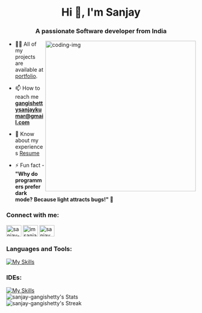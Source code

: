 <h1 align="center">Hi 👋, I'm Sanjay</h1>
<h3 align="center">A passionate Software developer from India</h3>

<img align="right" alt="coding-img" width="400" src="https://camo.githubusercontent.com/19db51af5f90f1b152bc0b9078f5fe97053955be5074f03f17019c70345bdcdb/68747470733a2f2f6d69726f2e6d656469756d2e636f6d2f6d61782f313336302f302a37513379765349765f7430696f4a2d5a2e676966">

- 👨‍💻 All of my projects are available at [portfolio](https://sanjay-gangishetty.github.io/portfolio/).

- 📫 How to reach me **gangishettysanjaykumar@gmail.com**

- 📄 Know about my experiences [Resume](https://sanjay-gangishetty.github.io/portfolio/resume.html)

- ⚡ Fun fact - <br>**"Why do programmers prefer dark mode? Because light attracts bugs!" 🐞**

<h3 align="left">Connect with me:</h3>
<p align="left">
<a href="https://linkedin.com/in/sanjay-gangishetty" target="blank"><img align="center" src="https://raw.githubusercontent.com/rahuldkjain/github-profile-readme-generator/master/src/images/icons/Social/linked-in-alt.svg" alt="sanjay-gangishetty" height="30" width="40" /></a>
<a href="https://instagram.com/imsanjay.x" target="blank"><img align="center" src="https://raw.githubusercontent.com/rahuldkjain/github-profile-readme-generator/master/src/images/icons/Social/instagram.svg" alt="imsanjay.x" height="30" width="40" /></a>
<a href="https://www.hackerrank.com/sanjay_sk_kumar1" target="blank"><img align="center" src="https://raw.githubusercontent.com/rahuldkjain/github-profile-readme-generator/master/src/images/icons/Social/hackerrank.svg" alt="sanjay_sk_kumar1" height="30" width="40" /></a>
<!-- <a href="https://www.leetcode.com/sanjaykumarg" target="blank"><img align="center" src="https://raw.githubusercontent.com/rahuldkjain/github-profile-readme-generator/master/src/images/icons/Social/leet-code.svg" alt="sanjay_sk_kumar1" height="30" width="40" /></a> -->
</p>

<h3 align="left">Languages and Tools:</h3>

[![My Skills](https://skillicons.dev/icons?i=aws,java,html,css,js,jquery,bootstrap,tailwindcss,express,nodejs,react,vite,remix,mysql,sqlite,mongodb,prisma,c,cpp,php,py,flask,linux,docker,promethus,grafana,git,github,vim,bash,md,postman)](#)

<h3 align="left">IDEs:</h3>

[![My Skills](https://skillicons.dev/icons?i=vscode,eclipse,sublime)](#)
<br/>
![sanjay-gangishetty's Stats](https://github-readme-stats.vercel.app/api?username=sanjay-gangishetty&theme=tokyonight&show_icons=true&hide_border=true&count_private=true)
<br/>
![sanjay-gangishetty's Streak](https://github-readme-streak-stats.herokuapp.com/?user=sanjay-gangishetty&theme=tokyonight&hide_border=true)
